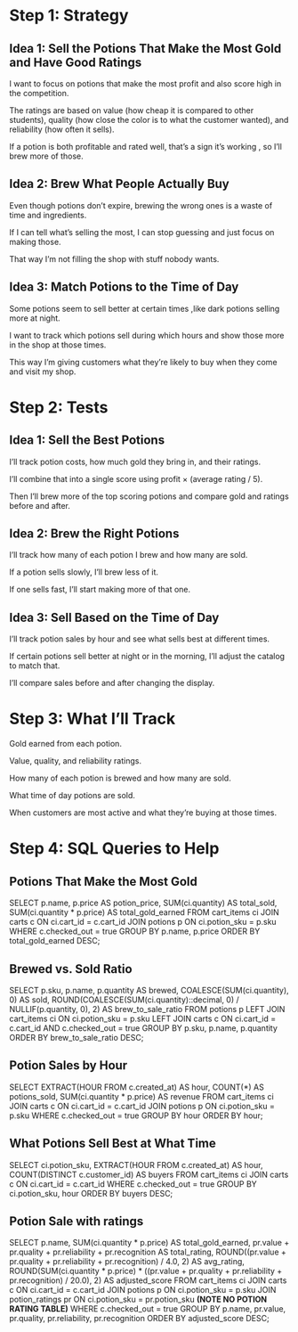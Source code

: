 
# Step 1: Strategy

## Idea 1: Sell the Potions That Make the Most Gold and Have Good Ratings
I want to focus on potions that make the most profit and also score high in the competition.

The ratings are based on value (how cheap it is compared to other students), quality (how close the color is to what the customer wanted), and reliability (how often it sells).

If a potion is both profitable and rated well, that’s a sign it’s working , so I’ll brew more of those.

## Idea 2: Brew What People Actually Buy
Even though potions don’t expire, brewing the wrong ones is a waste of time and ingredients.

If I can tell what’s selling the most, I can stop guessing and just focus on making those.

That way I’m not filling the shop with stuff nobody wants.

## Idea 3: Match Potions to the Time of Day
Some potions seem to sell better at certain times ,like dark potions selling more at night.

I want to track which potions sell during which hours and show those more in the shop at those times.

This way I’m giving customers what they’re likely to buy when they come and visit my shop.






# Step 2: Tests

## Idea 1: Sell the Best Potions
I’ll track potion costs, how much gold they bring in, and their ratings.

I’ll combine that into a single score using profit × (average rating / 5).

Then I’ll brew more of the top scoring potions and compare gold and ratings before and after.

## Idea 2: Brew the Right Potions
I’ll track how many of each potion I brew and how many are sold.

If a potion sells slowly, I’ll brew less of it.

If one sells fast, I’ll start making more of that one.

## Idea 3: Sell Based on the Time of Day
I’ll track potion sales by hour and see what sells best at different times.

If certain potions sell better at night or in the morning, I’ll adjust the catalog to match that.

I’ll compare sales before and after changing the display.






# Step 3: What I’ll Track

Gold earned from each potion.

Value, quality, and reliability ratings.

How many of each potion is brewed and how many are sold.

What time of day potions are sold.

When customers are most active and what they’re buying at those times.






# Step 4: SQL Queries to Help


## Potions That Make the Most Gold 


SELECT
  p.name,
  p.price AS potion_price,
  SUM(ci.quantity) AS total_sold,
  SUM(ci.quantity * p.price) AS total_gold_earned
FROM
  cart_items ci
JOIN carts c ON ci.cart_id = c.cart_id
JOIN potions p ON ci.potion_sku = p.sku
WHERE
  c.checked_out = true
GROUP BY p.name, p.price
ORDER BY total_gold_earned DESC;



## Brewed vs. Sold Ratio

SELECT
  p.sku,
  p.name,
  p.quantity AS brewed,
  COALESCE(SUM(ci.quantity), 0) AS sold,
  ROUND(COALESCE(SUM(ci.quantity)::decimal, 0) / NULLIF(p.quantity, 0), 2) AS brew_to_sale_ratio
FROM
  potions p
LEFT JOIN cart_items ci ON ci.potion_sku = p.sku
LEFT JOIN carts c ON ci.cart_id = c.cart_id AND c.checked_out = true
GROUP BY p.sku, p.name, p.quantity
ORDER BY brew_to_sale_ratio DESC;





## Potion Sales by Hour

SELECT
  EXTRACT(HOUR FROM c.created_at) AS hour,
  COUNT(*) AS potions_sold,
  SUM(ci.quantity * p.price) AS revenue
FROM
  cart_items ci
JOIN carts c ON ci.cart_id = c.cart_id
JOIN potions p ON ci.potion_sku = p.sku
WHERE
  c.checked_out = true
GROUP BY hour
ORDER BY hour;




## What Potions Sell Best at What Time

SELECT
  ci.potion_sku,
  EXTRACT(HOUR FROM c.created_at) AS hour,
  COUNT(DISTINCT c.customer_id) AS buyers
FROM
  cart_items ci
JOIN carts c ON ci.cart_id = c.cart_id
WHERE
  c.checked_out = true
GROUP BY ci.potion_sku, hour
ORDER BY buyers DESC;




## Potion Sale with ratings


SELECT
  p.name,
  SUM(ci.quantity * p.price) AS total_gold_earned,
  pr.value + pr.quality + pr.reliability + pr.recognition AS total_rating,
  ROUND((pr.value + pr.quality + pr.reliability + pr.recognition) / 4.0, 2) AS avg_rating,
  ROUND(SUM(ci.quantity * p.price) * ((pr.value + pr.quality + pr.reliability + pr.recognition) / 20.0), 2) AS adjusted_score
FROM
  cart_items ci
JOIN carts c ON ci.cart_id = c.cart_id
JOIN potions p ON ci.potion_sku = p.sku
JOIN potion_ratings pr ON ci.potion_sku = pr.potion_sku  **(NOTE NO POTION RATING TABLE)**
WHERE
  c.checked_out = true
GROUP BY p.name, pr.value, pr.quality, pr.reliability, pr.recognition
ORDER BY adjusted_score DESC;